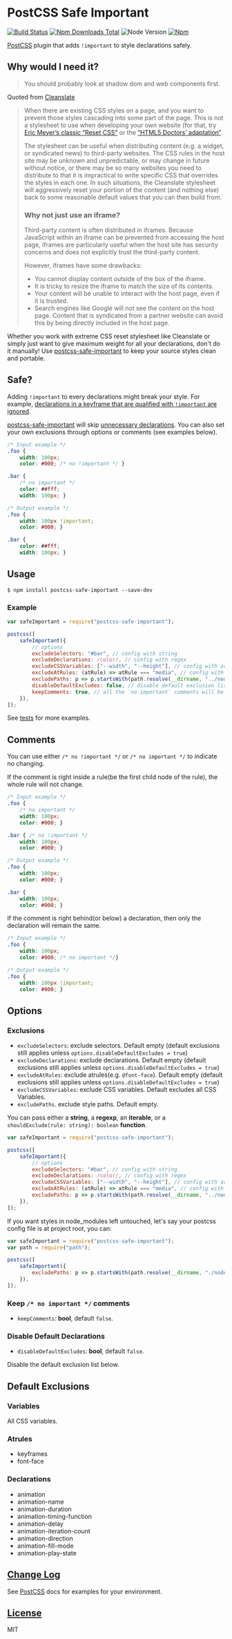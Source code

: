 # PostCSS Safe Important

[![Build Status][ci-img]][ci]
[![Npm Downloads Total][dt-img]][npm]
![Node Version][node-img]
[![Npm][npm-img]][npm]

[PostCSS] plugin that adds `!important` to style declarations safely.

[PostCSS]:  https://github.com/postcss/postcss
[ci-img]:   https://img.shields.io/github/actions/workflow/status/crimx/postcss-safe-important/build.yml
[ci]:       https://github.com/crimx/postcss-safe-important/actions/workflows/build.yml
[npm-img]:  https://img.shields.io/npm/v/postcss-safe-important.svg
[npm]:      https://www.npmjs.com/package/postcss-safe-important
[dt-img]:   https://img.shields.io/npm/dt/postcss-safe-important.svg
[node-img]: https://img.shields.io/npm/dm/postcss-safe-important.svg

## Why would I need it?

> You should probably look at shadow dom and web components first.

Quoted from [Cleanslate](http://cleanslatecss.com/#Why-would-I-need-it)

> When there are existing CSS styles on a page, and you want to prevent those styles cascading into some part of the page. This is not a stylesheet to use when developing your own website (for that, try [Eric Meyer’s classic “Reset CSS”](http://meyerweb.com/eric/tools/css/reset/) or the [“HTML5 Doctors’ adaptation”](http://html5doctor.com/html-5-reset-stylesheet).
>
> The stylesheet can be useful when distributing content (e.g. a widget, or syndicated news) to third-party websites. The CSS rules in the host site may be unknown and unpredictable, or may change in future without notice, or there may be so many websites you need to distribute to that it is impractical to write specific CSS that overrides the styles in each one. In such situations, the Cleanslate stylesheet will aggressively reset your portion of the content (and nothing else) back to some reasonable default values that you can then build from.
>
> ### Why not just use an iframe?
>
> Third-party content is often distributed in iframes. Because JavaScript within an iframe can be prevented from accessing the host page, iframes are particularly useful when the host site has security concerns and does not explicitly trust the third-party content.
>
> However, iframes have some drawbacks:
>
> - You cannot display content outside of the box of the iframe.
> - It is tricky to resize the iframe to match the size of its contents.
> - Your content will be unable to interact with the host page, even if it is trusted.
> - Search engines like Google will not see the content on the host page. Content that is syndicated from a partner website can avoid this by being directly included in the host page.


Whether you work with extreme CSS reset stylesheet like Cleanslate or simply just want to give maximum weight for all your declarations, don't do it manually! Use [postcss-safe-important] to keep your source styles clean and portable.

## Safe?

Adding `!important` to every declarations might break your style. For example, [declarations in a keyframe that are qualified with `!important` are ignored](https://developer.mozilla.org/en-US/docs/Web/CSS/@keyframes#!important_in_a_keyframe).

[postcss-safe-important] will skip [unnecessary declarations](#default-exclusions). You can also set your own exclusions through options or comments (see examples below).

[postcss-safe-important]: https://github.com/Crimx/postcss-safe-important


```css
/* Input example */
.foo {
    width: 100px;
    color: #000; /* no !important */ }

.bar {
    /* no important */
    color: ##fff;
    width: 100px; }
```

```css
/* Output example */
.foo {
    width: 100px !important;
    color: #000; }

.bar {
    color: ##fff;
    width: 100px; }
```

## Usage

```
$ npm install postcss-safe-important --save-dev
```

### Example

```js
var safeImportant = require("postcss-safe-important");

postcss([
    safeImportant({
        // options
        excludeSelectors: "#bar", // config with string
        excludeDeclarations: /color/, // config with regex
        excludeCSSVariables: ["--width", "--height"], // config with array of string
        excludeAtRules: (atRule) => atRule === "media", // config with function
        excludePaths: p => p.startsWith(path.resolve(__dirname, "../node_modules")), // exclude paths
        disableDefaultExcludes: false, // disable default exclusion lists
        keepComments: true, // all the `no important` comments will be erased
    }),
]);
```

See [tests](https://github.com/crimx/postcss-safe-important/blob/main/test.js) for more examples.

## Comments

You can use either `/* no !important */` or `/* no important */` to indicate no changing.

If the comment is right inside a rule(be the first child node of the rule), the whole rule will not change.

```css
/* Input example */
.foo {
    /* no important */
    width: 100px;
    color: #000; }

.bar { /* no !important */
    width: 100px;
    color: #000; }
```

```css
/* Output example */
.foo {
    width: 100px;
    color: #000; }

.bar {
    width: 100px;
    color: #000; }
```

If the comment is right behind(or below) a declaration, then only the declaration will remain the same.

```css
/* Input example */
.foo {
    width: 100px;
    color: #000; /* no important */}
```

```css
/* Output example */
.foo {
    width: 100px !important;
    color: #000; }
```

## Options

### Exclusions

- `excludeSelectors`: exclude selectors. Default empty (default exclusions still applies unless `options.disableDefaultExcludes = true`)
- `excludeDeclarations`: exclude declarations. Default empty (default exclusions still applies unless `options.disableDefaultExcludes = true`)
- `excludeAtRules`: exclude atrules(e.g. `@font-face`). Default empty (default exclusions still applies unless `options.disableDefaultExcludes = true`)
- `excludeCSSVariables`: exclude CSS variables. Default excludes all CSS Variables.
- `excludePaths`. exclude style paths. Default empty.

You can pass either a **string**, a **regexp**, an **iterable**, or a `shouldExclude(rule: string): boolean` **function**.

```js
var safeImportant = require("postcss-safe-important");

postcss([
    safeImportant({
        // options
        excludeSelectors: "#bar", // config with string
        excludeDeclarations: /color/, // config with regex
        excludeCSSVariables: ["--width", "--height"], // config with array of string
        excludeAtRules: (atRule) => atRule === "media", // config with function
        excludePaths: p => p.startsWith(path.resolve(__dirname, "../node_modules")), // exclude paths
    }),
]);
```

If you want styles in node_modules left untouched, let's say your postcss config file is at project root, you can:

```js
var safeImportant = require("postcss-safe-important");
var path = require("path");

postcss([
    safeImportant({
        excludePaths: p => p.startsWith(path.resolve(__dirname, "./node_modules")),
    }),
]);
```

### Keep `/* no important */` comments

- `keepComments`: **bool**, default `false`.

### Disable Default Declarations

- `disableDefaultExcludes`: **bool**, default `false`.

Disable the default exclusion list below.

## Default Exclusions

### Variables

All CSS variables.

### Atrules

- keyframes
- font-face

### Declarations

- animation
- animation-name
- animation-duration
- animation-timing-function
- animation-delay
- animation-iteration-count
- animation-direction
- animation-fill-mode
- animation-play-state

## [Change Log](CHANGELOG.md)

See [PostCSS] docs for examples for your environment.

## [License](LICENSE)

MIT
